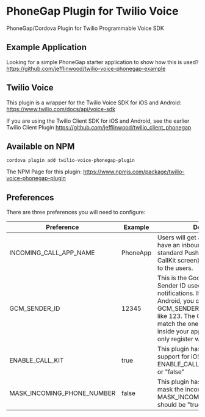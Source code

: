 # PhoneGap Plugin for Twilio Voice
PhoneGap/Cordova Plugin for Twilio Programmable Voice SDK

## Example Application
Looking for a simple PhoneGap starter application to show how this is used?
https://github.com/jefflinwood/twilio-voice-phonegap-example

## Twilio Voice
This plugin is a wrapper for the Twilio Voice SDK for iOS and Android:
https://www.twilio.com/docs/api/voice-sdk

If you are using the Twilio Client SDK for iOS and Android, see the earlier Twilio Client Plugin
https://github.com/jefflinwood/twilio_client_phonegap

## Available on NPM

```
cordova plugin add twilio-voice-phonegap-plugin
```

The NPM Page for this plugin: https://www.npmjs.com/package/twilio-voice-phonegap-plugin

## Preferences

There are three preferences you will need to configure:

Preference | Example | Description
---------- | ------- | -----------
INCOMING_CALL_APP_NAME | PhoneApp | Users will get a notification that they have an inbound call (either a standard Push notification, or a CallKit screen) - this name is shown to the users.
GCM_SENDER_ID | 12345 | This is the Google Cloud Messaging Sender ID used for sending push notifications. If you aren't using Android, you can set GCM_SENDER_ID to a dummy value, like 123. The GCM Sender ID has to match the one you already use inside your application - you can only register with one at a time. 
ENABLE_CALL_KIT | true | This plugin has optional CallKit support for iOS 10 and above. ENABLE_CALL_KIT should be "true" or "false"
MASK_INCOMING_PHONE_NUMBER | false | This plugin has optional ability to mask the incoming phone number. MASK_INCOMING_PHONE_NUMBER should be "true" or "false"
